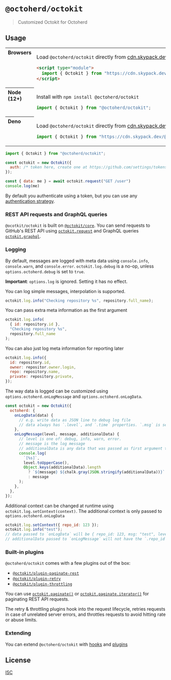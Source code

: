 # `@octoherd/octokit`

> Customized Octokit for Octoherd

## Usage

<table>
<tbody valign=top align=left>
<tr><th>
Browsers
</th><td width=100%>

Load <code>@octoherd/octokit</code> directly from <a href="https://www.skypack.dev">cdn.skypack.dev</a>

```html
<script type="module">
  import { Octokit } from "https://cdn.skypack.dev/@octoherd/octokit";
</script>
```

</td></tr>
<tr><th>
Node (12+)
</th><td>

Install with <code>npm install @octoherd/octokit</code>

```js
import { Octokit } from "@octoherd/octokit";
```

</td></tr>
<tr><th>
Deno
</th><td>

Load <code>@octoherd/octokit</code> directly from <a href="https://www.skypack.dev">cdn.skypack.dev</a> with the `?dts` query

```js
import { Octokit } from "https://cdn.skypack.dev/@octoherd/octokit?dts";
```

</td></tr>
</tbody>
</table>

```js
import { Octokit } from "@octoherd/octokit";

const octokit = new Octokit({
  auth: /* token here, create one at https://github.com/settings/tokens/new */,
});

const { data: me } = await octokit.request("GET /user")
console.log(me)
```

By default you authenticate using a token, but you can use any [authentication strategy](https://github.com/octokit/core.js#authentication).

### REST API requests and GraphQL queries

`@ocotkit/octokit` is built on [`@octokit/core`](https://github.com/octokit/core.js#readme). You can send requests to GitHub's REST API using [`octokit.request`](https://github.com/octokit/core.js#rest-api-example) and GraphQL queries [`octokit.graphql`](https://github.com/octokit/core.js#graphql-example).

### Logging

By default, messages are logged with meta data using `console.info`, `console.warn`, and `console.error`. `octokit.log.debug` is a no-op, unless `options.octoherd.debug` is set to `true`.

**Important**: `options.log` is ignored. Setting it has no effect.

You can log simple messages, interpolation is supported.

```js
octokit.log.info("Checking repository %s", repository.full_name);
```

You can pass extra meta information as the first argument

```js
octokit.log.info(
  { id: repository.id },
  "Checking repository %s",
  repository.full_name
);
```

You can also just log meta information for reporting later

```js
octokit.log.info({
  id: repository.id,
  owner: repositor.owner.login,
  repo: repository.name,
  private: repository.private,
});
```

The way data is logged can be customized using `options.octoherd.onLogMessage` and `options.octoherd.onLogData`.

```js
const octokit = new Octokit({
  octoherd: {
    onLogData(data) {
      // e.g. write data as JSON line to debug log file
      // data always has `.level`, and `.time` properties. `.msg` is set from the log message if set.
    },
    onLogMessage(level, message, additionalData) {
      // level is one of: debug, info, warn, error.
      // message is the log message
      // additionalData is any data that was passed as first argument to the log methods. It defaults to {}
      console.log(
        `[%s]`,
        level.toUpperCase(),
        Object.keys(additionalData).length
          ? `${message} ${chalk.gray(JSON.stringify(additionalData))}`
          : message
      );
    },
  },
});
```

Additional context can be changed at runtime using `octokit.log.setContext(context)`. The additional context is only passed to `options.octoherd.onLogData`

```js
octokit.log.setContext({ repo_id: 123 });
octokit.log.info("test");
// data passed to `onLogData` will be { repo_id: 123, msg: "test", level: "info", time: 0 }
// additionalData passed to `onLogMessage` will not have the `.repo_id` property
```

### Built-in plugins

`@octoherd/octokit` comes with a few plugins out of the box:

- [`@octokit/plugin-paginate-rest`](https://github.com/octokit/plugin-paginate-rest.js#readme)
- [`@octokit/plugin-retry`](https://github.com/octokit/plugin-retry.js#readme)
- [`@octokit/plugin-throttling`](https://github.com/octokit/plugin-throttling.js#readme)

You can use [`octokit.paginate()`](https://github.com/octokit/plugin-paginate-rest.js#octokitpaginate) or [`octokit.paginate.iterator()`](https://github.com/octokit/plugin-paginate-rest.js#octokitpaginateiterator) for paginating REST API requests.

The retry & throttling plugins hook into the request lifecycle, retries requests in case of unrelated server errors, and throttles requests to avoid hitting rate or abuse limits.

### Extending

You can extend `@octoherd/octokit` with [hooks](https://github.com/octokit/core.js#hooks) and [plugins](https://github.com/octokit/core.js#plugins)

## License

[ISC](LICENSE.md)

```

```
